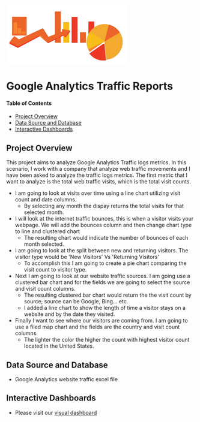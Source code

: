 ![header_pic](images/WebAnalytics.png)

# Google Analytics Traffic Reports

#### Table of Contents  

* [Project Overview](#project-overview)
* [Data Source and Database](#Data-Source-and-Database)
* [Interactive Dashboards](#Interactive-Dashboards)

## Project Overview
This project aims to analyze Google Analytics Traffic logs metrics. In this scenario, I work with a company that analyze web traffic movements and I have
been asked to analyze the traffic logs metrics. The first metric that I want to analyze is the total web traffic visits, which is the total visit counts.
- I am going to look at visits over time using a line chart utilizing visit count and date columns.
	- By selecting any month the dispay returns the total visits for that selected month.
- I will look at the internet traffic bounces, this is when a visitor visits your webpage. We will add the bounces column and then change chart type to line and clustered chart
	- The resulting chart would indicate the number of bounces of each month selected.
- I am going to look at the split between new and returning visitors. The visitor type would be 'New Visitors' Vs 'Returning Visitors'
	- To accomplish this I am going to create a pie chart comparing the visit count to visitor type.
- Next I am going to look at our website traffic sources. I am going use a clustered bar chart and for the fields we are going to select the source and visit count columns.
	- The resulting clustered bar chart would return the the visit count by source; source can be Google, Bing... etc.
	- I added a line chart to show the length of time a visitor stays on a website and by the date they visited.
- Finally I want to see where our visitors are coming from. I am going to use a filed map chart and the fields are the country and visit count columns.
	- The lighter the color the higher the count with highest visitor count located in the United States.

## Data Source and Database
- Google Analytics website traffic excel file

## Interactive Dashboards
- Please visit our [visual dashboard](https://app.powerbi.com/groups/me/reports/ecee17ed-a02d-408f-9213-1d1d7538f119/ReportSection?noSignUpCheck=1&redirectedFromSignup=1&ScenarioId=signup)
